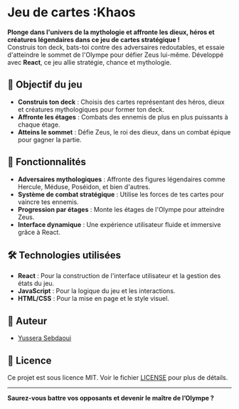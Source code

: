 # Jeu de cartes :Khaos

**Plonge dans l'univers de la mythologie et affronte les dieux, héros et créatures légendaires dans ce jeu de cartes stratégique !**  
Construis ton deck, bats-toi contre des adversaires redoutables, et essaie d'atteindre le sommet de l'Olympe pour défier Zeus lui-même. Développé avec **React**, ce jeu allie stratégie, chance et mythologie.

## 🎯 Objectif du jeu

- **Construis ton deck** : Choisis des cartes représentant des héros, dieux et créatures mythologiques pour former ton deck.
- **Affronte les étages** : Combats des ennemis de plus en plus puissants à chaque étage.
- **Atteins le sommet** : Défie Zeus, le roi des dieux, dans un combat épique pour gagner la partie.

## 🚀 Fonctionnalités

- **Adversaires mythologiques** : Affronte des figures légendaires comme Hercule, Méduse, Poséidon, et bien d'autres.
- **Système de combat stratégique** : Utilise les forces de tes cartes pour vaincre tes ennemis.
- **Progression par étages** : Monte les étages de l'Olympe pour atteindre Zeus.
- **Interface dynamique** : Une expérience utilisateur fluide et immersive grâce à React.

## 🛠️ Technologies utilisées

- **React** : Pour la construction de l'interface utilisateur et la gestion des états du jeu.
- **JavaScript** : Pour la logique du jeu et les interactions.
- **HTML/CSS** : Pour la mise en page et le style visuel.

## 👤 Auteur

- [Yussera Sebdaoui](https://github.com/PLteddy)

## 📜 Licence

Ce projet est sous licence MIT. Voir le fichier [LICENSE](LICENSE) pour plus de détails.

---

**Saurez-vous battre vos opposants et devenir le maître de l’Olympe ?**
